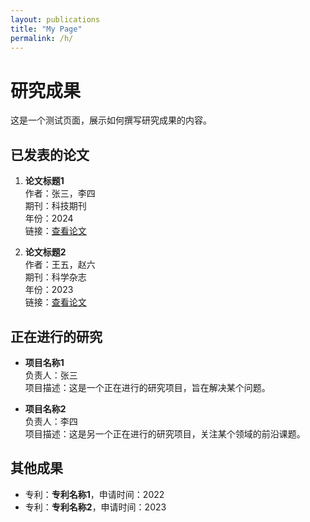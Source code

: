 ```yaml
---
layout: publications
title: "My Page"
permalink: /h/
---
```


# 研究成果

这是一个测试页面，展示如何撰写研究成果的内容。

## 已发表的论文

1. **论文标题1**  
   作者：张三，李四  
   期刊：科技期刊  
   年份：2024  
   链接：[查看论文](https://example.com)

2. **论文标题2**  
   作者：王五，赵六  
   期刊：科学杂志  
   年份：2023  
   链接：[查看论文](https://example.com)

## 正在进行的研究

- **项目名称1**  
  负责人：张三  
  项目描述：这是一个正在进行的研究项目，旨在解决某个问题。

- **项目名称2**  
  负责人：李四  
  项目描述：这是另一个正在进行的研究项目，关注某个领域的前沿课题。

## 其他成果

- 专利：**专利名称1**，申请时间：2022
- 专利：**专利名称2**，申请时间：2023